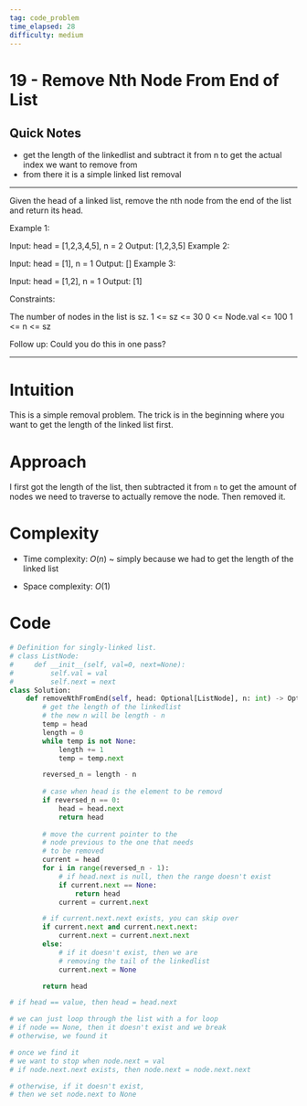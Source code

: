 ```yaml
---
tag: code_problem
time_elapsed: 28
difficulty: medium
---
```


# 19 - Remove Nth Node From End of List

## Quick Notes

- get the length of the linkedlist and subtract it from n to get the actual index we want to remove from
- from there it is a simple linked list removal

---

Given the head of a linked list, remove the nth node from the end of the list and return its head.

 

Example 1:


Input: head = [1,2,3,4,5], n = 2
Output: [1,2,3,5]
Example 2:

Input: head = [1], n = 1
Output: []
Example 3:

Input: head = [1,2], n = 1
Output: [1]
 

Constraints:

The number of nodes in the list is sz.
1 <= sz <= 30
0 <= Node.val <= 100
1 <= n <= sz
 

Follow up: Could you do this in one pass?

---

# Intuition
<!-- Describe your first thoughts on how to solve this problem. -->
This is a simple removal problem. The trick is in the beginning where you want to get the length of the linked list first.

# Approach
<!-- Describe your approach to solving the problem. -->
I first got the length of the list, then subtracted it from `n` to get the amount of nodes we need to traverse to actually remove the node. Then removed it.

# Complexity
- Time complexity: $O(n)$ ~ simply because we had to get the length of the linked list

- Space complexity: $O(1)$

# Code
```python
# Definition for singly-linked list.
# class ListNode:
#     def __init__(self, val=0, next=None):
#         self.val = val
#         self.next = next
class Solution:
    def removeNthFromEnd(self, head: Optional[ListNode], n: int) -> Optional[ListNode]:
        # get the length of the linkedlist
        # the new n will be length - n
        temp = head
        length = 0
        while temp is not None:
            length += 1
            temp = temp.next

        reversed_n = length - n
        
        # case when head is the element to be removd
        if reversed_n == 0:
            head = head.next
            return head
        
        # move the current pointer to the 
        # node previous to the one that needs
        # to be removed
        current = head
        for i in range(reversed_n - 1):
            # if head.next is null, then the range doesn't exist
            if current.next == None:
                return head
            current = current.next

        # if current.next.next exists, you can skip over
        if current.next and current.next.next:
            current.next = current.next.next
        else:
            # if it doesn't exist, then we are 
            # removing the tail of the linkedlist
            current.next = None

        return head

# if head == value, then head = head.next

# we can just loop through the list with a for loop
# if node == None, then it doesn't exist and we break
# otherwise, we found it

# once we find it
# we want to stop when node.next = val
# if node.next.next exists, then node.next = node.next.next

# otherwise, if it doesn't exist,
# then we set node.next to None
```
